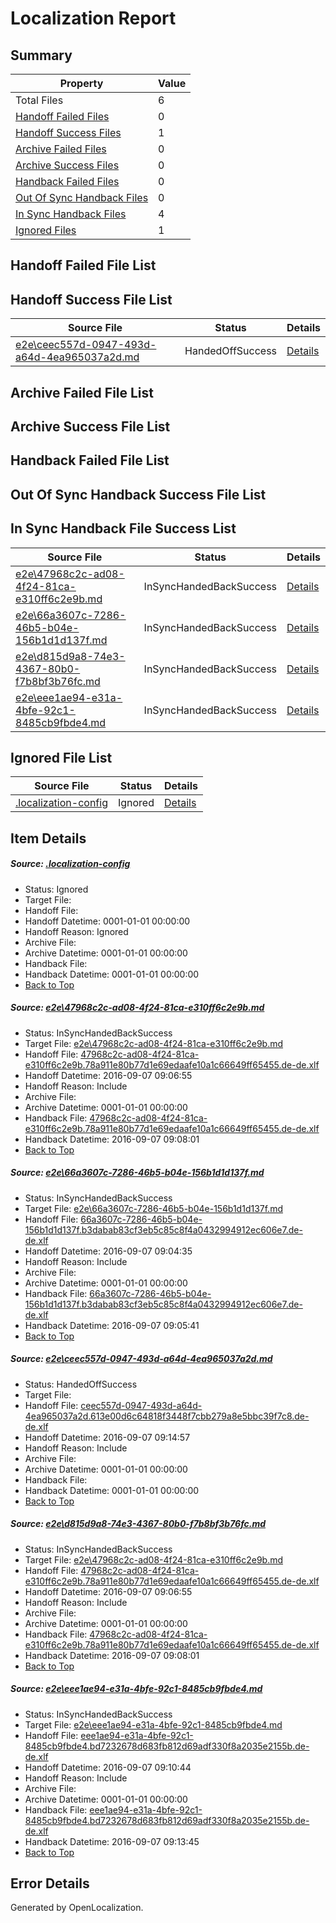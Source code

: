 # <a name='report-top'></a> Localization Report

## Summary
 Property | Value 
 -------- | ----- 
 Total Files | 6
[ Handoff Failed Files ](#handoff-failed-list)| 0
[ Handoff Success Files ](#handoff-success-list)| 1
[ Archive Failed Files ](#archive-failed-list)| 0
[ Archive Success Files ](#archive-success-list)| 0
[ Handback Failed Files ](#handback-failed-list)| 0
[ Out Of Sync Handback Files ](#outofsync-handback-success-list)| 0
[ In Sync Handback Files ](#insync-handback-success-list)| 4
[ Ignored Files ](#ignored-list)| 1

## <a name='handoff-failed-list'></a> Handoff Failed File List

## <a name='handoff-success-list'></a> Handoff Success File List
 Source File | Status | Details 
 ----------- | ------ | ------- 
 [e2e\ceec557d-0947-493d-a64d-4ea965037a2d.md](https://github.com/OpenLocalizationTestOrg/ol-test0/blob/7a49f93557b4043a6e86a3c6288f00fa8b273001/e2e/ceec557d-0947-493d-a64d-4ea965037a2d.md) | HandedOffSuccess | [Details](#6eccc4f53f0e3343b82d2fbda8769f67382494023)

## <a name='archive-failed-list'></a> Archive Failed File List

## <a name='archive-success-list'></a> Archive Success File List

## <a name='handback-failed-list'></a> Handback Failed File List

## <a name='outofsync-handback-success-list'></a> Out Of Sync Handback Success File List

## <a name='insync-handback-success-list'></a> In Sync Handback File Success List
 Source File | Status | Details 
 ----------- | ------ | ------- 
 [e2e\47968c2c-ad08-4f24-81ca-e310ff6c2e9b.md](https://github.com/OpenLocalizationTestOrg/ol-test0/blob/193a3ab25ccde90f0e7d11fa3d38a5ab614ae298/e2e/47968c2c-ad08-4f24-81ca-e310ff6c2e9b.md) | InSyncHandedBackSuccess | [Details](#ab86746abdc2a7353660438f117b1b24cf4fadd81)
 [e2e\66a3607c-7286-46b5-b04e-156b1d1d137f.md](https://github.com/OpenLocalizationTestOrg/ol-test0/blob/8f0d5dc60415f625fb93f16facb3887632e69e37/e2e/66a3607c-7286-46b5-b04e-156b1d1d137f.md) | InSyncHandedBackSuccess | [Details](#6a96459d10e487d98809e9cd30196cf8f426f8282)
 [e2e\d815d9a8-74e3-4367-80b0-f7b8bf3b76fc.md](https://github.com/OpenLocalizationTestOrg/ol-test0/blob/7a49f93557b4043a6e86a3c6288f00fa8b273001/e2e/d815d9a8-74e3-4367-80b0-f7b8bf3b76fc.md) | InSyncHandedBackSuccess | [Details](#ab86746abdc2a7353660438f117b1b24cf4fadd84)
 [e2e\eee1ae94-e31a-4bfe-92c1-8485cb9fbde4.md](https://github.com/OpenLocalizationTestOrg/ol-test0/blob/59273c86f5fa060e44c94a7bae5b2c7911eab0bd/e2e/eee1ae94-e31a-4bfe-92c1-8485cb9fbde4.md) | InSyncHandedBackSuccess | [Details](#464b3e16e6cf8068ba8796869a3b8c54256b9bc45)

## <a name='ignored-list'></a> Ignored File List
 Source File | Status | Details 
 ----------- | ------ | ------- 
 [.localization-config](https://github.com/OpenLocalizationTestOrg/ol-test0/blob/7a49f93557b4043a6e86a3c6288f00fa8b273001/.localization-config) | Ignored | [Details](#c268a05ecaa7ec85942ed632c29928ee5bd6da8d0)

## Item Details
##### <a name='c268a05ecaa7ec85942ed632c29928ee5bd6da8d0'></a> Source: [.localization-config](https://github.com/OpenLocalizationTestOrg/ol-test0/blob/7a49f93557b4043a6e86a3c6288f00fa8b273001/.localization-config)
* Status: Ignored
* Target File: 
* Handoff File: 
* Handoff Datetime: 0001-01-01 00:00:00
* Handoff Reason: Ignored
* Archive File: 
* Archive Datetime: 0001-01-01 00:00:00
* Handback File: 
* Handback Datetime: 0001-01-01 00:00:00
* [Back to Top](#report-top)

##### <a name='ab86746abdc2a7353660438f117b1b24cf4fadd81'></a> Source: [e2e\47968c2c-ad08-4f24-81ca-e310ff6c2e9b.md](https://github.com/OpenLocalizationTestOrg/ol-test0/blob/193a3ab25ccde90f0e7d11fa3d38a5ab614ae298/e2e/47968c2c-ad08-4f24-81ca-e310ff6c2e9b.md)
* Status: InSyncHandedBackSuccess
* Target File: [e2e\47968c2c-ad08-4f24-81ca-e310ff6c2e9b.md](https://github.com/OpenLocalizationTestOrg/ol-test0-dede/blob/99767f1e56cc014f1246d8debedf712ec1b524dd/e2e/47968c2c-ad08-4f24-81ca-e310ff6c2e9b.md)
* Handoff File: [47968c2c-ad08-4f24-81ca-e310ff6c2e9b.78a911e80b77d1e69edaafe10a1c66649ff65455.de-de.xlf](https://github.com/OpenLocalizationTestOrg/ol-test0-handoff/blob/a3bfd137dcc17003dd3a1ab0c9462ec68e1b987f/ol-handoff/OpenLocalizationTestOrg/ol-test0-dede/yuwzho/ht/47968c2c-ad08-4f24-81ca-e310ff6c2e9b.78a911e80b77d1e69edaafe10a1c66649ff65455.de-de.xlf)
* Handoff Datetime: 2016-09-07 09:06:55
* Handoff Reason: Include
* Archive File: 
* Archive Datetime: 0001-01-01 00:00:00
* Handback File: [47968c2c-ad08-4f24-81ca-e310ff6c2e9b.78a911e80b77d1e69edaafe10a1c66649ff65455.de-de.xlf](https://github.com/OpenLocalizationTestOrg/ol-test0-handback/blob/8c8f22abe0c1338eb657a1174ac7b074fcb6ab84/ol-handback/OpenLocalizationTestOrg/ol-test0-dede/yuwzho/ht/47968c2c-ad08-4f24-81ca-e310ff6c2e9b.78a911e80b77d1e69edaafe10a1c66649ff65455.de-de.xlf)
* Handback Datetime: 2016-09-07 09:08:01
* [Back to Top](#report-top)

##### <a name='6a96459d10e487d98809e9cd30196cf8f426f8282'></a> Source: [e2e\66a3607c-7286-46b5-b04e-156b1d1d137f.md](https://github.com/OpenLocalizationTestOrg/ol-test0/blob/8f0d5dc60415f625fb93f16facb3887632e69e37/e2e/66a3607c-7286-46b5-b04e-156b1d1d137f.md)
* Status: InSyncHandedBackSuccess
* Target File: [e2e\66a3607c-7286-46b5-b04e-156b1d1d137f.md](https://github.com/OpenLocalizationTestOrg/ol-test0-dede/blob/482943e8739e7a0cb00f959410b3f7100a362e38/e2e/66a3607c-7286-46b5-b04e-156b1d1d137f.md)
* Handoff File: [66a3607c-7286-46b5-b04e-156b1d1d137f.b3dabab83cf3eb5c85c8f4a0432994912ec606e7.de-de.xlf](https://github.com/OpenLocalizationTestOrg/ol-test0-handoff/blob/7eebafd71dc7c096d65185c4f0a31fbc87710d65/ol-handoff/OpenLocalizationTestOrg/ol-test0-dede/yuwzho/ht/66a3607c-7286-46b5-b04e-156b1d1d137f.b3dabab83cf3eb5c85c8f4a0432994912ec606e7.de-de.xlf)
* Handoff Datetime: 2016-09-07 09:04:35
* Handoff Reason: Include
* Archive File: 
* Archive Datetime: 0001-01-01 00:00:00
* Handback File: [66a3607c-7286-46b5-b04e-156b1d1d137f.b3dabab83cf3eb5c85c8f4a0432994912ec606e7.de-de.xlf](https://github.com/OpenLocalizationTestOrg/ol-test0-handback/blob/bf33347a28361dd44b11ec4918f13966dbd00e14/ol-handback/OpenLocalizationTestOrg/ol-test0-dede/yuwzho/ht/66a3607c-7286-46b5-b04e-156b1d1d137f.b3dabab83cf3eb5c85c8f4a0432994912ec606e7.de-de.xlf)
* Handback Datetime: 2016-09-07 09:05:41
* [Back to Top](#report-top)

##### <a name='6eccc4f53f0e3343b82d2fbda8769f67382494023'></a> Source: [e2e\ceec557d-0947-493d-a64d-4ea965037a2d.md](https://github.com/OpenLocalizationTestOrg/ol-test0/blob/7a49f93557b4043a6e86a3c6288f00fa8b273001/e2e/ceec557d-0947-493d-a64d-4ea965037a2d.md)
* Status: HandedOffSuccess
* Target File: 
* Handoff File: [ceec557d-0947-493d-a64d-4ea965037a2d.613e00d6c64818f3448f7cbb279a8e5bbc39f7c8.de-de.xlf](https://github.com/OpenLocalizationTestOrg/ol-test0-handoff/blob/bf4fd76e9e3147d80a75cb2b4d7ba2168cc4c92e/ol-handoff/OpenLocalizationTestOrg/ol-test0-dede/yuwzho/ht/ceec557d-0947-493d-a64d-4ea965037a2d.613e00d6c64818f3448f7cbb279a8e5bbc39f7c8.de-de.xlf)
* Handoff Datetime: 2016-09-07 09:14:57
* Handoff Reason: Include
* Archive File: 
* Archive Datetime: 0001-01-01 00:00:00
* Handback File: 
* Handback Datetime: 0001-01-01 00:00:00
* [Back to Top](#report-top)

##### <a name='ab86746abdc2a7353660438f117b1b24cf4fadd84'></a> Source: [e2e\d815d9a8-74e3-4367-80b0-f7b8bf3b76fc.md](https://github.com/OpenLocalizationTestOrg/ol-test0/blob/7a49f93557b4043a6e86a3c6288f00fa8b273001/e2e/d815d9a8-74e3-4367-80b0-f7b8bf3b76fc.md)
* Status: InSyncHandedBackSuccess
* Target File: [e2e\47968c2c-ad08-4f24-81ca-e310ff6c2e9b.md](https://github.com/OpenLocalizationTestOrg/ol-test0-dede/blob/99767f1e56cc014f1246d8debedf712ec1b524dd/e2e/47968c2c-ad08-4f24-81ca-e310ff6c2e9b.md)
* Handoff File: [47968c2c-ad08-4f24-81ca-e310ff6c2e9b.78a911e80b77d1e69edaafe10a1c66649ff65455.de-de.xlf](https://github.com/OpenLocalizationTestOrg/ol-test0-handoff/blob/a3bfd137dcc17003dd3a1ab0c9462ec68e1b987f/ol-handoff/OpenLocalizationTestOrg/ol-test0-dede/yuwzho/ht/47968c2c-ad08-4f24-81ca-e310ff6c2e9b.78a911e80b77d1e69edaafe10a1c66649ff65455.de-de.xlf)
* Handoff Datetime: 2016-09-07 09:06:55
* Handoff Reason: Include
* Archive File: 
* Archive Datetime: 0001-01-01 00:00:00
* Handback File: [47968c2c-ad08-4f24-81ca-e310ff6c2e9b.78a911e80b77d1e69edaafe10a1c66649ff65455.de-de.xlf](https://github.com/OpenLocalizationTestOrg/ol-test0-handback/blob/8c8f22abe0c1338eb657a1174ac7b074fcb6ab84/ol-handback/OpenLocalizationTestOrg/ol-test0-dede/yuwzho/ht/47968c2c-ad08-4f24-81ca-e310ff6c2e9b.78a911e80b77d1e69edaafe10a1c66649ff65455.de-de.xlf)
* Handback Datetime: 2016-09-07 09:08:01
* [Back to Top](#report-top)

##### <a name='464b3e16e6cf8068ba8796869a3b8c54256b9bc45'></a> Source: [e2e\eee1ae94-e31a-4bfe-92c1-8485cb9fbde4.md](https://github.com/OpenLocalizationTestOrg/ol-test0/blob/59273c86f5fa060e44c94a7bae5b2c7911eab0bd/e2e/eee1ae94-e31a-4bfe-92c1-8485cb9fbde4.md)
* Status: InSyncHandedBackSuccess
* Target File: [e2e\eee1ae94-e31a-4bfe-92c1-8485cb9fbde4.md](https://github.com/OpenLocalizationTestOrg/ol-test0-dede/blob/25473f681f280408346e5244a9aa34a4db8539cc/e2e/eee1ae94-e31a-4bfe-92c1-8485cb9fbde4.md)
* Handoff File: [eee1ae94-e31a-4bfe-92c1-8485cb9fbde4.bd7232678d683fb812d69adf330f8a2035e2155b.de-de.xlf](https://github.com/OpenLocalizationTestOrg/ol-test0-handoff/blob/1af44469ba44158077a5f9819eb61f9dcf45568c/ol-handoff/OpenLocalizationTestOrg/ol-test0-dede/yuwzho/ht/eee1ae94-e31a-4bfe-92c1-8485cb9fbde4.bd7232678d683fb812d69adf330f8a2035e2155b.de-de.xlf)
* Handoff Datetime: 2016-09-07 09:10:44
* Handoff Reason: Include
* Archive File: 
* Archive Datetime: 0001-01-01 00:00:00
* Handback File: [eee1ae94-e31a-4bfe-92c1-8485cb9fbde4.bd7232678d683fb812d69adf330f8a2035e2155b.de-de.xlf](https://github.com/OpenLocalizationTestOrg/ol-test0-handback/blob/adfd63c8c7387245d35d3127fbd1707d5c3f963c/ol-handback/OpenLocalizationTestOrg/ol-test0-dede/yuwzho/ht/eee1ae94-e31a-4bfe-92c1-8485cb9fbde4.bd7232678d683fb812d69adf330f8a2035e2155b.de-de.xlf)
* Handback Datetime: 2016-09-07 09:13:45
* [Back to Top](#report-top)


## Error Details

Generated by OpenLocalization.
